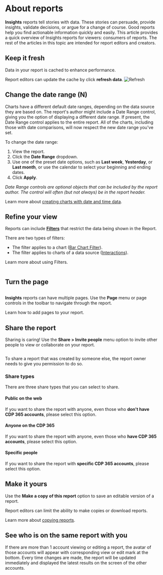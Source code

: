 # About reports

**Insights** reports tell stories with data. These stories can persuade, provide insights, validate decisions, or argue for a change of course. Good reports help you find actionable information quickly and easily. This article provides a quick overview of Insights reports for viewers: consumers of reports. The rest of the articles in this topic are intended for report editors and creators.

## Keep it fresh

Data in your report is cached to enhance performance.&#x20;

Report editors can update the cache by click **refresh data**. ![Refresh](https://lh3.googleusercontent.com/XwVxPk_MClIALLQ60e2JWrYIcs0J5SKv3Hym1D1-fFc7hgYhzT1rBdendi_KU7Jonjc=w18)

## Change the date range (N)

Charts have a different default date ranges, depending on the data source they are based on. The report's author might include a Date Range control, giving you the option of displaying a different date range. If present, the Date Range control applies to the entire report. All of the charts, including those with date comparisons, will now respect the new date range you've set.

To change the date range:

1. View the report.
2. Click the **Date Range** dropdown.
3. Use one of the preset date options, such as **Last week**, **Yesterday**, or **Last month**, or use the calendar to select your beginning and ending dates.
4. Click **Apply**.

_Date Range controls are optional objects that can be included by the report author. The control will often (but not always) be in the report header._

Learn more about [creating charts with date and time data](build-stylize-and-add-data-to-reports/set-report-date-ranges.md).

## Refine your view

Reports can include [**Filters**](../filter-your-data/about-filters.md) that restrict the data being shown in the Report.

There are two types of filters:&#x20;

* The filter applies to a chart ([Bar Chart Filter](../filter-your-data/create-edit-and-manage-filters.md)).
* The filter applies to charts of a data source ([Interactions](../make-reports-interactive/add-chart-interaction-filters.md)).

Learn more about using Filters.

<figure><img src="https://lh7-rt.googleusercontent.com/docsz/AD_4nXdpdlLUNIV1twZivcR_7Q-IjSRfsY44OuPB2VnFZsxD3sTXQp_TgWufU11wg8f-9d1Tzm8-t8Dso7L4ACx3roDHf4AtNL3RMDzBEeM-O9vnVUT6hjg0_hgbgSLu1E13fKeS-s3gUMZf2tlf2Kf815YxvJjs?key=c3wH37wA9h3h9ApPDZt-ng" alt=""><figcaption></figcaption></figure>

## Turn the page

<figure><img src="https://lh7-rt.googleusercontent.com/docsz/AD_4nXdm9u10OpIDvMX2IHTwT_uhr1L6uZTzy1DGcYZ7RhumNcVEtsOQCdXKsEi9fpUgnMedBQ-7mRF-Y7PAxV1gg9F14-XTnzE8c1q6MivGdraYmvG61Hy_0iL-mHhKf65u14-sbXJLnvkx4-QD4o82fnyjO-wm?key=c3wH37wA9h3h9ApPDZt-ng" alt=""><figcaption></figcaption></figure>

**Insights** reports can have multiple pages. Use the **Page** menu or page controls in the toolbar to navigate through the report.

Learn how to add pages to your report.

## Share the report

Sharing is caring! Use the **Share > Invite people** menu option to invite other people to view or collaborate on your report.

<figure><img src="https://lh7-rt.googleusercontent.com/docsz/AD_4nXe9dPtdASa18PsEutBNdMSI4B_D1SWwCpBA4DHLg6IPcAAVDGI2utUQz6iHrDjPotfW-YQyyBlAp04uCtE8OhjLfJKml0Ben3xvFCHO8kFfxhpu9lnpLjQzQ_X21mywTPJWyY-3E-9I4eQaSj91M32PlpEf?key=c3wH37wA9h3h9ApPDZt-ng" alt=""><figcaption></figcaption></figure>

To share a report that was created by someone else, the report owner needs to give you permission to do so.

### Share types

There are three share types that you can select to share.

#### Public on the web

If you want to share the report with anyone, even those who **don't have CDP 365 accounts**, please select this option.

#### Anyone on the CDP 365

If you want to share the report with anyone, even those who **have CDP 365 accounts**, please select this option.

#### Specific people

If you want to share the report with **specific  CDP 365 accounts**, please select this option.

## Make it yours

Use the **Make a copy of this report** option to save an editable version of a report.

Report editors can limit the ability to make copies or download reports.

Learn more about [copying reports](broken-reference).



## **See who is on the same report with you**

If there are more than 1 account viewing or editing a report, the avatar of those accounts will appear with corresponding view or edit mark at the bottom. Every time changes are made, the report will be updated immediately and displayed the latest results on the screen of the other accounts.

<figure><img src="https://lh7-rt.googleusercontent.com/docsz/AD_4nXdNrD6gHtfAiz6Jn_70-ZyIiKdDKfW-V849PgHoFvUvEvBuYTdQyL617MmMyxjzo4cWwh39Rg7bszJMpOGWuNp_bFV4Vf0KZAuPCOXEE-LksTyHwhbg5-i6oxwPDyLB32vzlr7fUc714xxNyRW0CqSDib5W?key=c3wH37wA9h3h9ApPDZt-ng" alt=""><figcaption></figcaption></figure>

